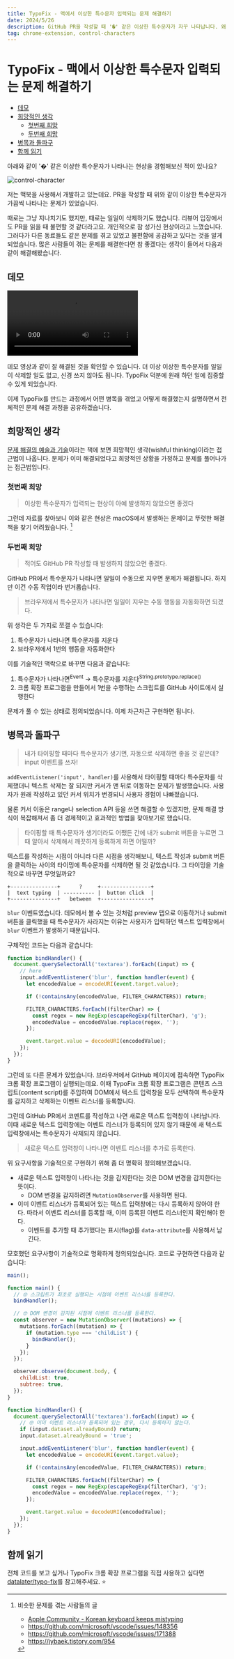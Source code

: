 ```yaml
---
title: TypoFix - 맥에서 이상한 특수문자 입력되는 문제 해결하기
date: 2024/5/26
description: GitHub PR을 작성할 때 '�' 같은 이상한 특수문자가 자꾸 나타납니다. 왜 나타나는 걸까요? 어떻게 해결할 수 있을까요?
tag: chrome-extension, control-characters
---
```


# TypoFix - 맥에서 이상한 특수문자 입력되는 문제 해결하기

- [데모](#데모)
- [희망적인 생각](#희망적인-생각)
  - [첫번째 희망](#첫번째-희망)
  - [두번째 희망](#두번째-희망)
- [병목과 돌파구](#병목과-돌파구)
- [함께 읽기](#함께-읽기)

아래와 같이 '�' 같은 이상한 특수문자가 나타나는 현상을 경험해보신 적이 있나요?

![control-character](./images/2024-05-26-15-13-17.png)

저는 맥북을 사용해서 개발하고 있는데요. PR을 작성할 때 위와 같이 이상한 특수문자가 가끔씩 나타나는 문제가 있었습니다.

때로는 그냥 지나치기도 했지만, 때로는 일일이 삭제하기도 했습니다. 리뷰어 입장에서도 PR을 읽을 때 불편할 것 같더라고요.
개인적으로 참 성가신 현상이라고 느꼈습니다.
그러다가 다른 동료들도 같은 문제를 겪고 있었고 불편함에 공감하고 있다는 것을 알게 되었습니다.
많은 사람들이 겪는 문제를 해결한다면 참 좋겠다는 생각이 들어서 다음과 같이 해결해봤습니다.

## 데모

<video src="https://github.com/datalater/typo-fix/assets/8105528/c5fb3cbf-a14b-40aa-b88c-b07c56170383" controls autoplay></video>

데모 영상과 같이 잘 해결된 것을 확인할 수 있습니다. 더 이상 이상한 특수문자를 일일이 삭제할 일도 없고, 신경 쓰지 않아도 됩니다.
TypoFix 덕분에 원래 하던 일에 집중할 수 있게 되었습니다.

이제 TypoFix를 만드는 과정에서 어떤 병목을 겪었고 어떻게 해결했는지 설명하면서 전체적인 문제 해결 과정을 공유하겠습니다.

## 희망적인 생각

[문제 해결의 예술과 기술](https://www.amazon.com/Art-Craft-Problem-Solving/dp/0471789011)이라는 책에 보면 희망적인 생각(wishful thinking)이라는 접근법이 나옵니다.
문제가 이미 해결되었다고 희망적인 상황을 가정하고 문제를 풀어나가는 접근법입니다.

### 첫번째 희망

> 이상한 특수문자가 입력되는 현상이 아예 발생하지 않았으면 좋겠다

그런데 자료를 찾아보니 이와 같은 현상은 macOS에서 발생하는 문제이고 뚜렷한 해결책을 찾기 어려웠습니다. [^1]

### 두번째 희망

> 적어도 GitHub PR 작성할 때 발생하지 않았으면 좋겠다.

GitHub PR에서 특수문자가 나타나면 일일이 수동으로 지우면 문제가 해결됩니다. 하지만 이건 수동 작업이라 번거롭습니다.

> 브라우저에서 특수문자가 나타나면 일일이 지우는 수동 행동을 자동화하면 되겠다.

위 생각은 두 가지로 쪼갤 수 있습니다:

1. 특수문자가 나타나면 특수문자를 지운다
2. 브라우저에서 1번의 행동을 자동화한다

이를 기술적인 맥락으로 바꾸면 다음과 같습니다:

1. 특수문자가 나타나면<sup>Event</sup> → 특수문자를 지운다<sup>String.prototype.replace()</sup>
2. 크롬 확장 프로그램을 만들어서 1번을 수행하는 스크립트를 GitHub 사이트에서 실행한다

문제가 풀 수 있는 상태로 정의되었습니다. 이제 차근차근 구현하면 됩니다.

## 병목과 돌파구

> 내가 타이핑할 때마다 특수문자가 생기면, 자동으로 삭제하면 좋을 것 같은데? input 이벤트를 쓰자!

`addEventListener('input', handler)`를 사용해서 타이핑할 때마다 특수문자를 삭제했더니 텍스트 삭제는 잘 되지만 커서가 맨 뒤로 이동하는 문제가 발생했습니다.
사용자가 원래 작성하고 있던 커서 위치가 변경되니 사용자 경험이 나빠졌습니다.

물론 커서 이동은 range나 selection API 등을 쓰면 해결할 수 있겠지만, 문제 해결 방식이 복잡해져서 좀 더 경제적이고 효과적인 방법을 찾아보기로 했습니다.

> 타이핑할 때 특수문자가 생기더라도 어쨌든 간에 내가 submit 버튼을 누르면 그때 알아서 삭제해서 깨끗하게 등록하게 하면 어떨까?

텍스트를 작성하는 시점이 아니라 다른 시점을 생각해보니, 텍스트 작성과 submit 버튼을 클릭하는 사이의 타이밍에 특수문자를 삭제하면 될 것 같았습니다.
그 타이밍을 기술적으로 바꾸면 무엇일까요?

```ascii
+---------------+      ?     +----------------+
|  text typing  | ---------- |  button click  |
+---------------+   between  +----------------+
```

`blur` 이벤트였습니다.
데모에서 볼 수 있는 것처럼 preview 탭으로 이동하거나 submit 버튼을 클릭했을 때 특수문자가 사라지는 이유는 사용자가 입력하던 텍스트 입력창에서 `blur` 이벤트가 발생하기 때문입니다.

구체적인 코드는 다음과 같습니다:

```js
function bindHandler() {
  document.querySelectorAll('textarea').forEach((input) => {
    // here
    input.addEventListener('blur', function handler(event) {
      let encodedValue = encodeURI(event.target.value);

      if (!containsAny(encodedValue, FILTER_CHARACTERS)) return;

      FILTER_CHARACTERS.forEach((filterChar) => {
        const regex = new RegExp(escapeRegExp(filterChar), 'g');
        encodedValue = encodedValue.replace(regex, '');
      });

      event.target.value = decodeURI(encodedValue);
    });
  });
}
```

그런데 또 다른 문제가 있었습니다. 브라우저에서 GitHub 페이지에 접속하면 TypoFix 크롬 확장 프로그램이 실행되는데요.
이때 TypoFix 크롬 확장 프로그램은 콘텐츠 스크립트(content script)를 주입하여 DOM에서 텍스트 입력창을 모두 선택하여 특수문자를 감지하고 삭제하는 이벤트 리스너를 등록합니다.

그런데 GitHub PR에서 코멘트를 작성하고 나면 새로운 텍스트 입력창이 나타납니다.
이때 새로운 텍스트 입력창에는 이벤트 리스너가 등록되어 있지 않기 때문에 새 텍스트 입력창에서는 특수문자가 삭제되지 않습니다.

> 새로운 텍스트 입력창이 나타나면 이벤트 리스너를 추가로 등록한다.

위 요구사항을 기술적으로 구현하기 위해 좀 더 명확히 정의해보겠습니다.

- 새로운 텍스트 입력창이 나타나는 것을 감지한다는 것은 DOM 변경을 감지한다는 뜻이다.
  - DOM 변경을 감지하려면 `MutationObserver`를 사용하면 된다.
- 이미 이벤트 리스너가 등록되어 있는 텍스트 입력창에는 다시 등록하지 않아야 한다. 따라서 이벤트 리스너를 등록할 때, 이미 등록된 이벤트 리스너인지 확인해야 한다.
  - 이벤트를 추가할 때 추가했다는 표시(flag)를 `data-attribute`를 사용해서 남긴다.

모호했던 요구사항이 기술적으로 명확하게 정의되었습니다. 코드로 구현하면 다음과 같습니다:

```js
main();

function main() {
  // 🤓 스크립트가 최초로 실행되는 시점에 이벤트 리스너를 등록한다.
  bindHandler();

  // 🤓 DOM 변경이 감지된 시점에 이벤트 리스너를 등록한다.
  const observer = new MutationObserver((mutations) => {
    mutations.forEach((mutation) => {
      if (mutation.type === 'childList') {
        bindHandler();
      }
    });
  });

  observer.observe(document.body, {
    childList: true,
    subtree: true,
  });
}

function bindHandler() {
  document.querySelectorAll('textarea').forEach((input) => {
    // 🤓 이미 이벤트 리스너가 등록되어 있는 경우, 다시 등록하지 않는다.
    if (input.dataset.alreadyBound) return;
    input.dataset.alreadyBound = 'true';

    input.addEventListener('blur', function handler(event) {
      let encodedValue = encodeURI(event.target.value);

      if (!containsAny(encodedValue, FILTER_CHARACTERS)) return;

      FILTER_CHARACTERS.forEach((filterChar) => {
        const regex = new RegExp(escapeRegExp(filterChar), 'g');
        encodedValue = encodedValue.replace(regex, '');
      });

      event.target.value = decodeURI(encodedValue);
    });
  });
}
```

## 함께 읽기

전체 코드를 보고 싶거나 TypoFix 크롬 확장 프로그램을 직접 사용하고 싶다면 [datalater/typo-fix](https://github.com/datalater/typo-fix)를 참고해주세요. ⭐️

[^1]: 비슷한 문제를 겪는 사람들의 글

    - [Apple Community - Korean keyboard keeps mistyping](https://discussions.apple.com/thread/253806606?sortBy=best)
    - https://github.com/microsoft/vscode/issues/148356
    - https://github.com/microsoft/vscode/issues/171388
    - https://jybaek.tistory.com/954
